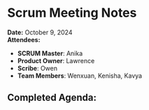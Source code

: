# Scrum Meeting Notes

**Date:** October 9, 2024  
**Attendees:**  
- **SCRUM Master**: Anika  
- **Product Owner**: Lawrence
- **Scribe**: Owen
- **Team Members**: Wenxuan, Kenisha, Kavya

## Completed Agenda:
